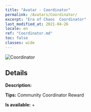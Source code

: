 ```yaml
---
title: "Avatar - Coordinator"
permalink: /Avatars/Coordinator/
excerpt: "Era of Chaos  Coordinator"
last_modified_at: 2021-04-26
locale: en
ref: "Coordinator.md"
toc: false
classes: wide
---
```

 ![Coordinator](/images/a/avatarFrame_15.png)

## Details

 **Description:**  

 **Tips:** Community Coordinator Reward 

 **Is available:**  + 

